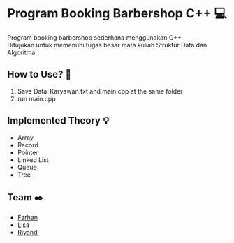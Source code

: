 # Program Booking Barbershop C++ :computer:
Program booking barbershop sederhana menggunakan C++ <br>
Ditujukan untuk memenuhi tugas besar mata kuliah Struktur Data dan Algoritma

## How to Use? :memo:
1. Save Data_Karyawan.txt and main.cpp at the same folder
2. run main.cpp

## Implemented Theory :bulb:
- Array
- Record
- Pointer
- Linked List
- Queue
- Tree

## Team :black_nib:
- [Farhan](https://github.com/faruzaan/)
- [Lisa](https://www.instagram.com/panpenggilesan29_/)
- [Riyandi](https://github.com/riyandifirman)
